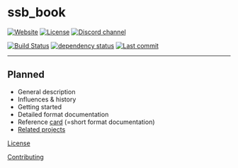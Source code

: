# ssb_book
[![Website](https://img.shields.io/website/https/substation-beta.github.io.svg?label=book&logo=read%20the%20docs&logoColor=white)](https://substation-beta.github.io) [![License](https://img.shields.io/github/license/substation-beta/ssb_book.svg?logo=github)](https://github.com/substation-beta/ssb_book/blob/master/LICENSE) [![Discord channel](https://img.shields.io/discord/110447863556751360.svg?logo=discord)](https://discord.gg/H8HnPSv)

[![Build Status](https://img.shields.io/travis/substation-beta/ssb_book.svg?logo=travis)](https://travis-ci.org/substation-beta/ssb_book) [![dependency status](https://deps.rs/repo/github/substation-beta/ssb_book/status.svg)](https://deps.rs/repo/github/substation-beta/ssb_book) [![Last commit](https://img.shields.io/github/last-commit/substation-beta/ssb_book.svg?logo=github)](https://github.com/substation-beta/ssb_book/graphs/commit-activity)

---

## Planned
* General description
* Influences & history
* Getting started
* Detailed format documentation
* Reference [card](https://www.khronos.org/files/opengl-quick-reference-card.pdf) (=short format documentation)
* [Related projects](https://github.com/substation-beta)


[License](./LICENSE)

[Contributing](./CONTRIBUTING.md)
